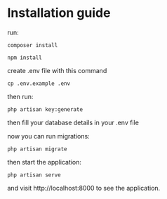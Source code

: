 # Installation guide

run:

`composer install`

`npm install`

create .env file with this command

`cp .env.example .env`

then run:

`php artisan key:generate`

then fill your database details in your .env file

now you can run migrations:

`php artisan migrate`

then start the application:

`php artisan serve`

and visit http://localhost:8000 to see the application.
